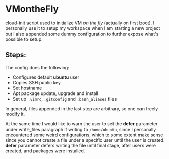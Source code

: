# VMontheFly

cloud-init script used to initialize VM _on the fly_ (actually on first boot). I personally use it to setup my workspace when I am starting a new project 
but I also appended some dummy configuration to further expose what's possible to setup.

## Steps:

The config does the following:
- Configures default **ubuntu** user
- Copies SSH public key
- Set hostname
- Apt package update, upgrade and install
- Set up `.vimrc`, `.gitconfig` and `.bash_aliases` files

In general, files appended in the last step are arbitrary, so one can freely modify it. 

At the same time I would like to warn the user to set the **defer** parameter under write_files paragraph if writing to `/home/ubuntu`, since I personally encountered some weird configurations, which to some extent make sense since you cannot create a file under a specific user
until the user is created.
**defer** parameter defers writing the file until final stage, after users were created, and packages were installed. 
